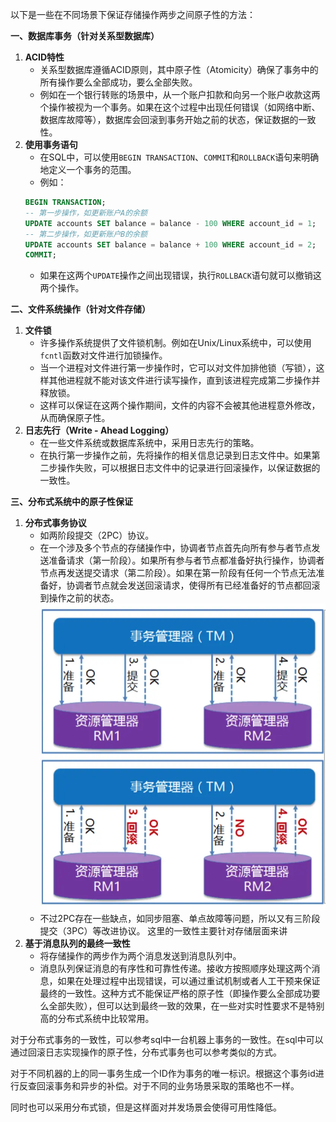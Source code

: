 以下是一些在不同场景下保证存储操作两步之间原子性的方法：

**一、数据库事务（针对关系型数据库）**
1. **ACID特性**
   - 关系型数据库遵循ACID原则，其中原子性（Atomicity）确保了事务中的所有操作要么全部成功，要么全部失败。
   - 例如在一个银行转账的场景中，从一个账户扣款和向另一个账户收款这两个操作被视为一个事务。如果在这个过程中出现任何错误（如网络中断、数据库故障等），数据库会回滚到事务开始之前的状态，保证数据的一致性。
2. **使用事务语句**
   - 在SQL中，可以使用`BEGIN TRANSACTION`、`COMMIT`和`ROLLBACK`语句来明确地定义一个事务的范围。
   - 例如：
   ```sql
   BEGIN TRANSACTION;
   -- 第一步操作，如更新账户A的余额
   UPDATE accounts SET balance = balance - 100 WHERE account_id = 1;
   -- 第二步操作，如更新账户B的余额
   UPDATE accounts SET balance = balance + 100 WHERE account_id = 2;
   COMMIT;
   ```
   - 如果在这两个`UPDATE`操作之间出现错误，执行`ROLLBACK`语句就可以撤销这两个操作。

**二、文件系统操作（针对文件存储）**
1. **文件锁**
   - 许多操作系统提供了文件锁机制。例如在Unix/Linux系统中，可以使用`fcntl`函数对文件进行加锁操作。
   - 当一个进程对文件进行第一步操作时，它可以对文件加排他锁（写锁），这样其他进程就不能对该文件进行读写操作，直到该进程完成第二步操作并释放锁。
   - 这样可以保证在这两个操作期间，文件的内容不会被其他进程意外修改，从而确保原子性。
2. **日志先行（Write - Ahead Logging）**
   - 在一些文件系统或数据库系统中，采用日志先行的策略。
   - 在执行第一步操作之前，先将操作的相关信息记录到日志文件中。如果第二步操作失败，可以根据日志文件中的记录进行回滚操作，以保证数据的一致性。

**三、分布式系统中的原子性保证**
1. **分布式事务协议**
   - 如两阶段提交（2PC）协议。
   - 在一个涉及多个节点的存储操作中，协调者节点首先向所有参与者节点发送准备请求（第一阶段）。如果所有参与者节点都准备好执行操作，协调者节点再发送提交请求（第二阶段）。如果在第一阶段有任何一个节点无法准备好，协调者节点就会发送回滚请求，使得所有已经准备好的节点都回滚到操作之前的状态。
   ![alt text](2pc.png)
   - 不过2PC存在一些缺点，如同步阻塞、单点故障等问题，所以又有三阶段提交（3PC）等改进协议。
   这里的一致性主要针对存储层面来讲
2. **基于消息队列的最终一致性**
   - 将存储操作的两步作为两个消息发送到消息队列中。
   - 消息队列保证消息的有序性和可靠性传递。接收方按照顺序处理这两个消息，如果在处理过程中出现错误，可以通过重试机制或者人工干预来保证最终的一致性。这种方式不能保证严格的原子性（即操作要么全部成功要么全部失败），但可以达到最终一致的效果，在一些对实时性要求不是特别高的分布式系统中比较常用。

对于分布式事务的一致性，可以参考sql中一台机器上事务的一致性。在sql中可以通过回滚日志实现操作的原子性，分布式事务也可以参考类似的方式。

对于不同机器的上的同一事务生成一个ID作为事务的唯一标识。根据这个事务id进行反查回滚事务和异步的补偿。对于不同的业务场景采取的策略也不一样。

同时也可以采用分布式锁，但是这样面对并发场景会使得可用性降低。

